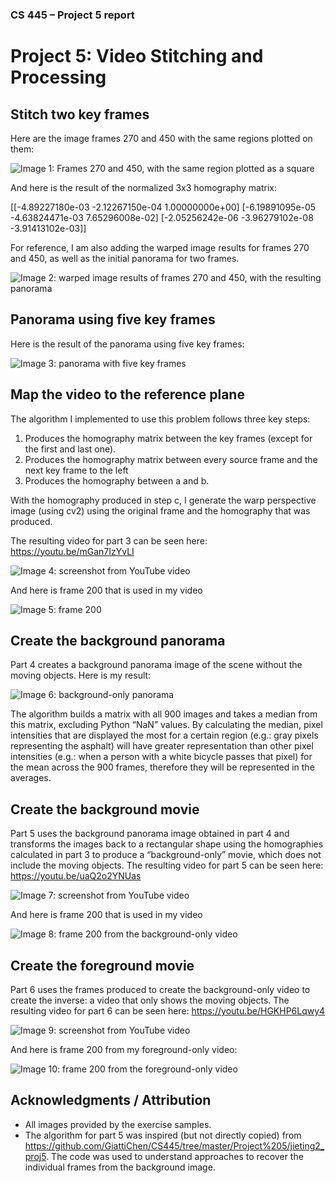 ### CS 445 – Project 5 report

# Project 5: Video Stitching and Processing

## Stitch two key frames

Here are the image frames 270 and 450 with the same regions plotted on them: 

![Image 1: Frames 270 and 450, with the same region plotted as a square](_readmeimages/image1.png "Image 1: Frames 270 and 450, with the same region plotted as a square")</p>

And here is the result of the normalized 3x3 homography matrix: </p>
[[-4.89227180e-03 -2.12267150e-04  1.00000000e+00]
 [-6.19891095e-05 -4.63824471e-03  7.65296008e-02]
 [-2.05256242e-06 -3.96279102e-08 -3.91413102e-03]]

For reference, I am also adding the warped image results for frames 270 and 450, as well as the initial panorama for two frames. 

![Image 2: warped image results of frames 270 and 450, with the resulting panorama](_readmeimages/image2.png "Image 2: warped image results of frames 270 and 450, with the resulting panorama")</p>
 
## Panorama using five key frames

Here is the result of the panorama using five key frames: 
 
![Image 3: panorama with five key frames](_readmeimages/image3.png "Image 3: panorama with five key frames")</p>

## Map the video to the reference plane		

The algorithm I implemented to use this problem follows three key steps: 
1. Produces the homography matrix between the key frames (except for the first and last one). 
2. Produces the homography matrix between every source frame and the next key frame to the left
3. Produces the homography between a and b. 

With the homography produced in step c, I generate the warp perspective image (using cv2) using the original frame and the homography that was produced. 

The resulting video for part 3 can be seen here: https://youtu.be/mGan7IzYvLI 
 
![Image 4: screenshot from YouTube video](_readmeimages/image4.png "Image 4: screenshot from YouTube video")</p>

And here is frame 200 that is used in my video
 
![Image 5: frame 200](_readmeimages/image5.png "Image 5: frame 200")</p>

## Create the background panorama

Part 4 creates a background panorama image of the scene without the moving objects. Here is my result: 
 
![Image 6: background-only panorama](_readmeimages/image6.png "Image 6: background-only panorama")</p>

The algorithm builds a matrix with all 900 images and takes a median from this matrix, excluding Python “NaN” values. By calculating the median, pixel intensities that are displayed the most for a certain region (e.g.: gray pixels representing the asphalt) will have greater representation than other pixel intensities (e.g.: when a person with a white bicycle passes that pixel) for the mean across the 900 frames, therefore they will be represented in the averages. 

## Create the background movie

Part 5 uses the background panorama image obtained in part 4 and transforms the images back to a rectangular shape using the homographies calculated in part 3 to produce a “background-only” movie, which does not include the moving objects. The resulting video for part 5 can be seen here: https://youtu.be/uaQ2o2YNUas 
 
![Image 7: screenshot from YouTube video](_readmeimages/image7.png "Image 7: screenshot from YouTube video")</p>

And here is frame 200 that is used in my video
 
![Image 8: frame 200 from the background-only video](_readmeimages/image8.png "Image 8: frame 200 from the background-only video")</p>

## Create the foreground movie

Part 6 uses the frames produced to create the background-only video to create the inverse: a video that only shows the moving objects. The resulting video for part 6 can be seen here: https://youtu.be/HGKHP6Lqwy4 
 
![Image 9: screenshot from YouTube video](_readmeimages/image9.png "Image 9: screenshot from YouTube video")</p>

And here is frame 200 from my foreground-only video: 
 
![Image 10: frame 200 from the foreground-only video](_readmeimages/image10.png "Image 10: frame 200 from the foreground-only video")</p>

## Acknowledgments / Attribution

- All images provided by the exercise samples. 
- The algorithm for part 5 was inspired (but not directly copied) from https://github.com/GiattiChen/CS445/tree/master/Project%205/jieting2_proj5. The code was used to understand approaches to recover the individual frames from the background image. 
